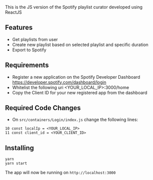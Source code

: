 This is the JS version of the Spotify playlist curator developed using ReactJS

## Features
- Get playlists from user
- Create new playlist based on selected playlist and specific duration
- Export to Spotify

## Requirements
- Register a new application on the Spotify Developer Dashboard https://developer.spotify.com/dashboard/login
- Whitelist the following uri <YOUR_LOCAL_IP>:3000/home
- Copy the Client ID for your new registered app from the dashboard

## Required Code Changes
- On `src/containers/Login/index.js` change the following lines:
```
10 const localIp = <YOUR_LOCAL_IP>
11 const client_id = <YOUR_CLIENT_ID>
```

## Installing
```
yarn
yarn start
```
The app will now be running on `http://localhost:3000`
